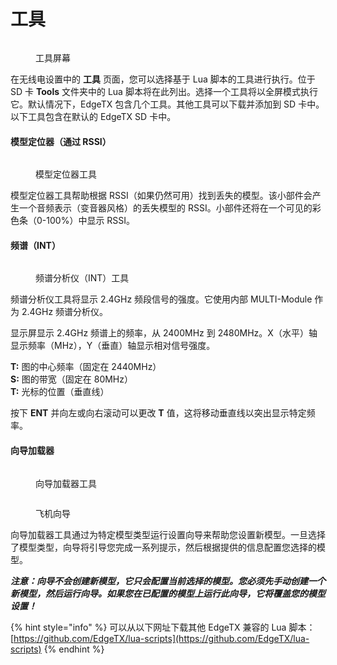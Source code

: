 # 工具

<figure><img src="https://edgetx-static.zkl2333.com/tools.jpg" alt=""><figcaption><p>工具屏幕</p></figcaption></figure>

在无线电设置中的 **工具** 页面，您可以选择基于 Lua 脚本的工具进行执行。位于 SD 卡 **Tools** 文件夹中的 Lua 脚本将在此列出。选择一个工具将以全屏模式执行它。默认情况下，EdgeTX 包含几个工具。其他工具可以下载并添加到 SD 卡中。以下工具包含在默认的 EdgeTX SD 卡中。

#### 模型定位器（通过 RSSI）

<figure><img src="https://edgetx-static.zkl2333.com/rssi.jpg" alt=""><figcaption><p>模型定位器工具</p></figcaption></figure>

模型定位器工具帮助根据 RSSI（如果仍然可用）找到丢失的模型。该小部件会产生一个音频表示（变音器风格）的丢失模型的 RSSI。小部件还将在一个可见的彩色条（0-100%）中显示 RSSI。

#### 频谱（INT）

<figure><img src="https://edgetx-static.zkl2333.com/spectrum-int.jpg" alt=""><figcaption><p>频谱分析仪（INT）工具</p></figcaption></figure>

频谱分析仪工具将显示 2.4GHz 频段信号的强度。它使用内部 MULTI-Module 作为 2.4GHz 频谱分析仪。

显示屏显示 2.4GHz 频谱上的频率，从 2400MHz 到 2480MHz。X（水平）轴显示频率（MHz），Y（垂直）轴显示相对信号强度。

**T:** 图的中心频率（固定在 2440MHz）\
**S:** 图的带宽（固定在 80MHz）\
**T:** 光标的位置（垂直线）

按下 **ENT** 并向左或向右滚动可以更改 **T** 值，这将移动垂直线以突出显示特定频率。

#### 向导加载器

<div>

<figure><img src="https://edgetx-static.zkl2333.com/wizard1.jpg" alt=""><figcaption><p>向导加载器工具</p></figcaption></figure>

 

<figure><img src="https://edgetx-static.zkl2333.com/wizard2.jpg" alt=""><figcaption><p>飞机向导</p></figcaption></figure>

</div>

向导加载器工具通过为特定模型类型运行设置向导来帮助您设置新模型。一旦选择了模型类型，向导将引导您完成一系列提示，然后根据提供的信息配置您选择的模型。

_**注意：向导不会创建新模型，它只会配置当前选择的模型。您必须先手动创建一个新模型，然后运行向导。如果您在已配置的模型上运行此向导，它将覆盖您的模型设置！**_

{% hint style="info" %}
可以从以下网址下载其他 EdgeTX 兼容的 Lua 脚本：[https://github.com/EdgeTX/lua-scripts](https://github.com/EdgeTX/lua-scripts)
{% endhint %}